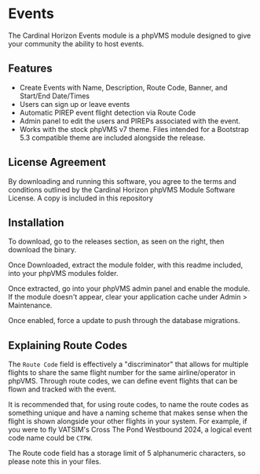 # Events
The Cardinal Horizon Events module is a phpVMS module designed to give your community the ability
to host events.
## Features
* Create Events with Name, Description, Route Code, Banner, and Start/End Date/Times
* Users can sign up or leave events
* Automatic PIREP event flight detection via Route Code
* Admin panel to edit the users and PIREPs associated with the event.
* Works with the stock phpVMS v7 theme. Files intended for a Bootstrap 5.3 compatible theme are included alongside the 
release.
## License Agreement
By downloading and running this software, you agree to the terms and conditions outlined by the Cardinal Horizon phpVMS 
Module Software License. A copy is included in this repository
## Installation
To download, go to the releases section, as seen on the right, then download the binary.

Once Downloaded, extract the module folder, with this readme included, into your phpVMS modules folder.

Once extracted, go into your phpVMS admin panel and enable the module. If the module doesn't appear, clear
your application cache under Admin > Maintenance.

Once enabled, force a update to push through the database migrations.
## Explaining Route Codes
The `Route Code` field is effectively a "discriminator" that allows for multiple flights to share the same flight number
for the same airline/operator in phpVMS. Through route codes, we can define event flights that can be flown and tracked
with the event.

It is recommended that, for using route codes, to name the route codes as something unique and have a naming scheme that
makes sense when the flight is shown alongside your other flights in your system. For example, if you were to fly
VATSIM's Cross The Pond Westbound 2024, a logical event code name could be `CTPW`.

The Route code field has a storage limit of 5 alphanumeric characters, so please note this in your files.
